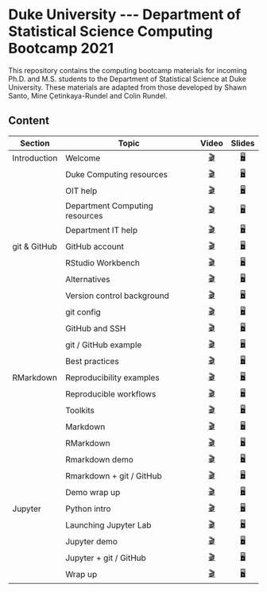 # Duke University --- Department of Statistical Science Computing Bootcamp 2021

This repository contains the computing bootcamp materials for incoming
Ph.D. and M.S. students to the Department of Statistical Science at
Duke University. These materials are adapted from those developed by Shawn Santo,
Mine Çetinkaya-Rundel and Colin Rundel.

## Content

| Section      | Topic                           | Video | Slides |
|--------------|---------------------------------|:-----------------------------------------------------------------:|:-----------------------------------------------------------------------------------------------------------------------:|
| Introduction | Welcome                         | [:clapper:](https://www.youtube.com/watch?v=dCTmeGGlsR4&t=0s)    | [:desktop_computer:](https://dukestatsci.github.io/computing_bootcamp_2021/slides/00_introduction_and_resources.html#1)  |
| &nbsp;       | Duke Computing resources        | [:clapper:](https://www.youtube.com/watch?v=dCTmeGGlsR4&t=155s)  | [:desktop_computer:](https://dukestatsci.github.io/computing_bootcamp_2021/slides/00_introduction_and_resources.html#3)  |
| &nbsp;       | OIT help                        | [:clapper:](https://www.youtube.com/watch?v=dCTmeGGlsR4&t=1122s) | [:desktop_computer:](https://dukestatsci.github.io/computing_bootcamp_2021/slides/00_introduction_and_resources.html#12) |
| &nbsp;       | Department Computing resources  | [:clapper:](https://www.youtube.com/watch?v=dCTmeGGlsR4&t=1220s) | [:desktop_computer:](https://dukestatsci.github.io/computing_bootcamp_2021/slides/00_introduction_and_resources.html#13) |
|              | Department IT help              | [:clapper:](https://www.youtube.com/watch?v=dCTmeGGlsR4&t=1423s) | [:desktop_computer:](https://dukestatsci.github.io/computing_bootcamp_2021/slides/00_introduction_and_resources.html#16) |
| git & GitHub | GitHub account                  | [:clapper:](https://www.youtube.com/watch?v=xtyyDFztJgs&t=0s)    | [:desktop_computer:](https://dukestatsci.github.io/computing_bootcamp_2021/slides/01_r_version_control.html#2)  |
| &nbsp;       | RStudio Workbench               | [:clapper:](https://www.youtube.com/watch?v=xtyyDFztJgs&t=265s)  | [:desktop_computer:](https://dukestatsci.github.io/computing_bootcamp_2021/slides/01_r_version_control.html#5)  |
| &nbsp;       | Alternatives                    | [:clapper:](https://www.youtube.com/watch?v=xtyyDFztJgs&t=435s)  | [:desktop_computer:](https://dukestatsci.github.io/computing_bootcamp_2021/slides/01_r_version_control.html#6)  |
| &nbsp;       | Version control background      | [:clapper:](https://www.youtube.com/watch?v=xtyyDFztJgs&t=558s)  | [:desktop_computer:](https://dukestatsci.github.io/computing_bootcamp_2021/slides/01_r_version_control.html#8)  |
| &nbsp;       | git config                      | [:clapper:](https://www.youtube.com/watch?v=xtyyDFztJgs&t=930s)  | [:desktop_computer:](https://dukestatsci.github.io/computing_bootcamp_2021/slides/01_r_version_control.html#14)  |
| &nbsp;       | GitHub and SSH                  | [:clapper:](https://www.youtube.com/watch?v=xtyyDFztJgs&t=1304s) | [:desktop_computer:](https://dukestatsci.github.io/computing_bootcamp_2021/slides/01_r_version_control.html#16)  |
| &nbsp;       | git / GitHub example            | [:clapper:](https://www.youtube.com/watch?v=xtyyDFztJgs&t=1660s) | [:desktop_computer:](https://dukestatsci.github.io/computing_bootcamp_2021/slides/01_r_version_control.html#18)  |
| &nbsp;       | Best practices                  | [:clapper:](https://www.youtube.com/watch?v=xtyyDFztJgs&t=2078s) | [:desktop_computer:](https://dukestatsci.github.io/computing_bootcamp_2021/slides/01_r_version_control.html#19)  |
| RMarkdown    | Reproducibility examples        | [:clapper:](https://www.youtube.com/watch?v=CRv2CKz3SGc&t=0s)    | [:desktop_computer:](https://dukestatsci.github.io/computing_bootcamp_2021/slides/01_r_version_control.html#21)  |                   
| &nbsp;       | Reproducible workflows          | [:clapper:](https://www.youtube.com/watch?v=CRv2CKz3SGc&t=258s)  | [:desktop_computer:](https://dukestatsci.github.io/computing_bootcamp_2021/slides/01_r_version_control.html#26)  |                 
| &nbsp;       | Toolkits                        | [:clapper:](https://www.youtube.com/watch?v=CRv2CKz3SGc&t=892s)  | [:desktop_computer:](https://dukestatsci.github.io/computing_bootcamp_2021/slides/01_r_version_control.html#30)  |   
| &nbsp;       | Markdown                        | [:clapper:](https://www.youtube.com/watch?v=CRv2CKz3SGc&t=1094s) | [:desktop_computer:](https://dukestatsci.github.io/computing_bootcamp_2021/slides/01_r_version_control.html#33)  |   
| &nbsp;       | RMarkdown                       | [:clapper:](https://www.youtube.com/watch?v=CRv2CKz3SGc&t=1271s) | [:desktop_computer:](https://dukestatsci.github.io/computing_bootcamp_2021/slides/01_r_version_control.html#34)  |    
| &nbsp;       | Rmarkdown demo                  | [:clapper:](https://www.youtube.com/watch?v=CRv2CKz3SGc&t=1392s) | [:desktop_computer:](https://dukestatsci.github.io/computing_bootcamp_2021/slides/01_r_version_control.html#37)  |         
| &nbsp;       | Rmarkdown + git / GitHub        | [:clapper:](https://www.youtube.com/watch?v=CRv2CKz3SGc&t=2099s) | [:desktop_computer:](https://dukestatsci.github.io/computing_bootcamp_2021/slides/01_r_version_control.html#37)  |                   
| &nbsp;       | Demo wrap up                    | [:clapper:](https://www.youtube.com/watch?v=CRv2CKz3SGc&t=2303s) | [:desktop_computer:](https://dukestatsci.github.io/computing_bootcamp_2021/slides/01_r_version_control.html#38)  |       
| Jupyter      | Python intro                    | [:clapper:](https://www.youtube.com/watch?v=dZnTDrRqeJY&t=0s)    | [:desktop_computer:](https://dukestatsci.github.io/computing_bootcamp_2021/slides/01_r_version_control.html#45)  |        
| &nbsp;       | Launching Jupyter Lab           | [:clapper:](https://www.youtube.com/watch?v=dZnTDrRqeJY&t=132s)  | [:desktop_computer:](https://dukestatsci.github.io/computing_bootcamp_2021/slides/01_r_version_control.html#47)  |                 
| &nbsp;       | Jupyter demo                    | [:clapper:](https://www.youtube.com/watch?v=dZnTDrRqeJY&t=218s)  | [:desktop_computer:](https://dukestatsci.github.io/computing_bootcamp_2021/slides/01_r_version_control.html#47)  |        
| &nbsp;       | Jupyter + git / GitHub          | [:clapper:](https://www.youtube.com/watch?v=dZnTDrRqeJY&t=752s)  | [:desktop_computer:](https://dukestatsci.github.io/computing_bootcamp_2021/slides/01_r_version_control.html#47)  |                  
| &nbsp;       | Wrap up                         | [:clapper:](https://www.youtube.com/watch?v=dZnTDrRqeJY&t=870s)  | [:desktop_computer:](https://dukestatsci.github.io/computing_bootcamp_2021/slides/01_r_version_control.html#48)  |   